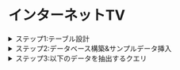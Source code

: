 # インターネットTV
<details>
  <summary>ステップ1:テーブル設計</summary>

【channels】
| カラム名 | データ型 | NULL | キー | 初期値 | AUTO INCREMENT |
| --- | --- | --- | --- | --- | --- |
| channel_id | INT | NOT NULL | PRIMARY KEY | | YES |
| channel_name | VARCHAR(255) | | | | |

【program】
| カラム名 | データ型 | NULL | キー | 初期値 | AUTO INCREMENT |
| --- | --- | --- | --- | --- | --- |
| program_id | INT | NOT NULL | PRIMARY KEY | | YES |
| title | VARCHAR(255) | | | | |
| program_detail | TEXT | | | | |

【seasons】
| カラム名 | データ型 | NULL | キー | 初期値 | AUTO INCREMENT |
| --- | --- | --- | --- | --- | --- |
| series_id | INT | NOT NULL | PRIMARY KEY | | YES |
| program_id | INT | NOT NULL | FOREIGN KEY | | |
| season_number | INT | | | NULL | |

【episodes】
| カラム名 | データ型 | NULL | キー | 初期値 | AUTO INCREMENT |
| --- | --- | --- | --- | --- | --- |
| episode_id | BIGINT(20) | NOT NULL | PRIMARY KEY | | YES |
| series_id | INT | NOT NULL | FOREIGN KEY | | |
| episode_number | INT | | | NULL | |
| title | VARCHAR(255) | | | | |
| episode_detail | TEXT | | | | |
| video_length | INT | | | | |
| release_date | DATE | | | | |
| views | BIGINT(20) | | | 0 | |

【genres】
| カラム名 | データ型 | NULL | キー | 初期値 | AUTO INCREMENT |
| --- | --- | --- | --- | --- | --- |
| genre_id | INT | NOT NULL | PRIMARY KEY | | YES |
| genre_name | VARCHAR(255) | | | | |

【program_genres】
| カラム名 | データ型 | NULL | キー | 初期値 | AUTO INCREMENT |
| --- | --- | --- | --- | --- | --- |
| program_id | INT | NOT NULL | FOREIGN KEY | | |
| genre_id | INT | NOT NULL | FOREIGN KEY | | |

【program_slots】
| カラム名 | データ型 | NULL | キー | 初期値 | AUTO INCREMENT |
| --- | --- | --- | --- | --- | --- |
| program_slot_id | INT | NOT NULL | PRIMARY KEY | | YES |
| channel_id | INT | NOT NULL | FOREIGN KEY | | |
| start_time | DATETIME | | | | |
| end_time | DATETIME | | | | |
| episode_id | BIGINT(20) | NOT NULL | FOREIGN KEY | | |
| views | BIGINT(20) | | | 0 | |

</details>
<details>
  <summary>ステップ2:データベース構築&サンプルデータ挿入</summary>

データベース構築<br>
※dockerはインストール済前提<br>
※.envファイルをinternet-tvフォルダ直下に作成して、MYSQL_ROOT_PASSWORD,MYSQL_USER,MYSQL_PASSWORDをそれぞれ設定してください
1. internet-tvディレクトリ内でターミナルから以下のコマンド実行
コンテナの構築・起動
```
docker compose up -d
```
2. コンテナに接続
```
docker compose exec db bash
```
3. MySQLに接続
```
mysql -u ユーザー名 -p
```
4.データベース(internet_tv)作成
```
CREATE DATABASE internet_tv;
```
5. データベース(internet_tv)が作成されたか確認
```
SHOW DATABASES;
```
6. データベースの指定
```
USE internet_tv;
```
7. 指定しているデータベースの確認
```
SELECT DATABASE();
```
テーブル作成
```
source /internet-tv/setup/create_tables.sql
```

サンプルデータ挿入
```
source /internet-tv/setup/insert_sample-data.sql
```
</details>
<details>
  <summary>ステップ3:以下のデータを抽出するクエリ</summary>

エピソード視聴数トップ3のエピソードタイトルと視聴数を取得
```
SELECT title, views
FROM episodes
ORDER BY views DESC
LIMIT 3;
```
エピソード視聴数トップ3の番組タイトル、シーズン数、エピソード数、エピソードタイトル、視聴数を取得
```
SELECT p.title, s.season_number, e.episode_number, e.title, e.views
FROM episodes AS e
JOIN seasons AS s ON e.series_id = s.series_id
JOIN program AS p ON s.program_id = p.program_id
ORDER BY e.views DESC
LIMIT 3;
```
本日放送される全ての番組に対して、チャンネル名、放送開始時刻(日付+時間)、放送終了時刻、シーズン数、エピソード数、エピソードタイトル、エピソード詳細を取得。なお、番組の開始時刻が本日のものを本日方法される番組とみなす
```
SELECT c.channel_name, ps.start_time, ps.end_time, s.season_number, e.episode_number, e.title, e.episode_detail
FROM program_slots AS ps
JOIN channels AS c ON ps.channel_id = c.channel_id
JOIN episodes AS e ON ps.episode_id = e.episode_id
JOIN seasons AS s ON e.series_id = s.series_id
WHERE DATE(ps.start_time) = CURDATE()
ORDER BY ps.start_time;
```
ドラマのチャンネルに対して、放送開始時刻、放送終了時刻、シーズン数、エピソード数、エピソードタイトル、エピソード詳細を本日から一週間分取得
```
SELECT ps.start_time, ps.end_time, s.season_number, e.episode_number, e.title, e.episode_detail
FROM program_slots AS ps
JOIN channels AS c ON ps.channel_id = c.channel_id
JOIN episodes AS e ON ps.episode_id = e.episode_id
JOIN seasons AS s ON e.series_id = s.series_id
JOIN program AS p ON s.program_id = p.program_id
WHERE c.channel_name = 'ドラマ' AND DATE(ps.start_time) BETWEEN CURDATE() AND DATE_ADD(CURDATE(), INTERVAL 1 WEEK);
```
</details>
</details>